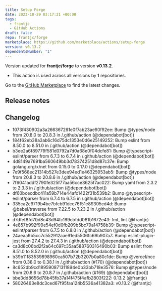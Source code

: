 ```yaml
---
title: Setup Forge
date: 2023-10-29 03:17:21 +00:00
tags:
  - frantjc
  - GitHub Actions
draft: false
repo: frantjc/forge
marketplace: https://github.com/marketplace/actions/setup-forge
version: v0.13.2
dependentsNumber: "1"
---
```



Version updated for **frantjc/forge** to version **v0.13.2**.
- This action is used across all versions by **1** repositories.

Go to the [GitHub Marketplace](https://github.com/marketplace/actions/setup-forge) to find the latest changes.

## Release notes

## Changelog
* 1073f430902a3a266367261e0f7ab23ae90f92ee: Bump @types/node from 20.8.0 to 20.8.3 in /.github/action (@dependabot[bot])
* 184f62eb38a3ab6c16d75dc1353e0d6e25149252: Bump eslint from 8.50.0 to 8.51.0 in /.github/action (@dependabot[bot])
* b3ee2a6f89779f581d0792a7d0a68e0f04dcfe81: Bump @typescript-eslint/parser from 6.7.3 to 6.7.4 in /.github/action (@dependabot[bot])
* 4d8149a7691ba560649bb3d78374251d8d87c37e: Bump golang.org/x/net from 0.15.0 to 0.17.0 (@dependabot[bot])
* 7e9f568ec21314b527e3dee94ed1e46325953ab5: Bump @types/node from 20.8.3 to 20.8.6 in /.github/action (@dependabot[bot])
* 7f6041addf2790fe325f77aa56cce3625f7ac022: Bump yaml from 2.3.2 to 2.3.3 in /.github/action (@dependabot[bot])
* df60bcecdbc411a59b714e44afc1422f31b539b2: Bump @typescript-eslint/parser from 6.7.4 to 6.7.5 in /.github/action (@dependabot[bot])
* 335ca2c9719b4be7bfcb91dcc76f51e89305cd4d: Bump @babel/traverse from 7.22.5 to 7.23.2 in /.github/action (@dependabot[bot])
* d7dfef8fd70d8c43d94fc189cbfdd081b1672e43: fmt, lint (@frantjc)
* 4e857b992f99e54ef0d0fb209b5bc79a14758b39: Bump @typescript-eslint/parser from 6.7.5 to 6.8.0 in /.github/action (@dependabot[bot])
* 24aeaa9b5cc7c552912aae91ed5506fc69b907a7: Bump eslint-plugin-jest from 27.4.2 to 27.4.3 in /.github/action (@dependabot[bot])
* ca3d8c06bd2f2a64c697c35aa588760316490b03: Bump eslint from 8.51.0 to 8.52.0 in /.github/action (@dependabot[bot])
* b39b11f83539898960ca507b72b3207b0a80c1de: Bump @vercel/ncc from 0.38.0 to 0.38.1 in /.github/action (#170) (@dependabot[bot])
* 8c652db9cd189590871311894e0b33bb718e3576: Bump @types/node from 20.8.6 to 20.8.7 in /.github/action (#169) (@dependabot[bot])
* bbe3dd8656d78b45fb37a14f475f4afb2803f222: 0.13.2 (@frantjc)
* 58026463e8dc3ced67f95faa124b5536a41382a3: v0.13.2 (@frantjc)


